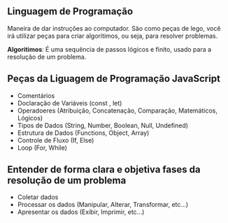 ## Linguagem de Programação 

Maneira de dar instruções ao computador.
São como peças de lego, você irá utilizar peças para criar algoritimos, ou seja,
para resolver problemas.

**Algoritimos**: É uma sequência de passos lógicos e finito, usado para a resolução de um problema.

## Peças da Liguagem de Programação **JavaScript**

- Comentários
- Doclaração de Variáveis (const , let)
- Operadoeres (Atribuição, Concatenação,  Comparação, Matemáticos, Lógicos)
- Tipos de Dados (String, Number, Boolean, Null, Undefined)
- Estrutura de Dados (Functions, Object,  Array)
- Controle de Fluxo (If, Else)
-  Loop (For, While)


## Entender de forma clara e objetiva fases da resolução de um problema

- Coletar dados
- Processar os dados (Manipular, Alterar, Transformar, etc...)
- Apresentar os dados (Exibir, Imprimir, etc...)

